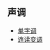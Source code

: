 ## 声调

- [单字调](https://shinzoqchiuq.github.io/gninpou-tutorial/声调/单字调.html)
- [连读变调](https://shinzoqchiuq.github.io/gninpou-tutorial/声调/连读变调.html)
